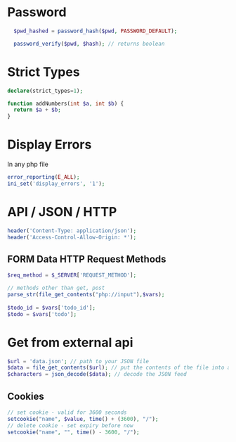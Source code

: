 # Password
```php
  $pwd_hashed = password_hash($pwd, PASSWORD_DEFAULT);

  password_verify($pwd, $hash); // returns boolean 
```

# Strict Types
```php
declare(strict_types=1);

function addNumbers(int $a, int $b) {
  return $a + $b;
}
```

# Display Errors
In any php file
```php
error_reporting(E_ALL);
ini_set('display_errors', '1');
```

# API / JSON / HTTP 
```php
header('Content-Type: application/json');
header('Access-Control-Allow-Origin: *');
```

## FORM Data HTTP Request Methods
```php
$req_method = $_SERVER['REQUEST_METHOD'];

// methods other than get, post
parse_str(file_get_contents("php://input"),$vars);
    
$todo_id = $vars['todo_id'];
$todo = $vars['todo'];
```

# Get from external api
```php
$url = 'data.json'; // path to your JSON file
$data = file_get_contents($url); // put the contents of the file into a variable
$characters = json_decode($data); // decode the JSON feed
```

## Cookies
```php
// set cookie - valid for 3600 seconds
setcookie("name", $value, time() + (3600), "/");
// delete cookie - set expiry before now
setcookie("name", "", time() - 3600, "/");
  
``` 